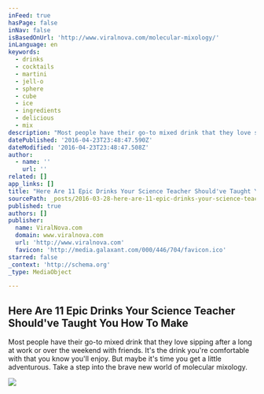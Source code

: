 ```yaml
---
inFeed: true
hasPage: false
inNav: false
isBasedOnUrl: 'http://www.viralnova.com/molecular-mixology/'
inLanguage: en
keywords:
  - drinks
  - cocktails
  - martini
  - jell-o
  - sphere
  - cube
  - ice
  - ingredients
  - delicious
  - mix
description: "Most people have their go-to mixed drink that they love sipping after a long at work or over the weekend with friends. It's the drink you're comfortable with that you know you'll enjoy. But maybe it's time you get a little adventurous. Take a step into the brave new world of molecular mixology."
datePublished: '2016-04-23T23:48:47.590Z'
dateModified: '2016-04-23T23:48:47.508Z'
author:
  - name: ''
    url: ''
related: []
app_links: []
title: "Here Are 11 Epic Drinks Your Science Teacher Should've Taught You How To Make"
sourcePath: _posts/2016-03-28-here-are-11-epic-drinks-your-science-teacher-shouldve-taugh.md
published: true
authors: []
publisher:
  name: ViralNova.com
  domain: www.viralnova.com
  url: 'http://www.viralnova.com'
  favicon: 'http://media.galaxant.com/000/446/704/favicon.ico'
starred: false
_context: 'http://schema.org'
_type: MediaObject

---
```

<article style=""><h1>Here Are 11 Epic Drinks Your Science Teacher Should've Taught You How To Make</h1><p>Most people have their go-to mixed drink that they love sipping after a long at work or over the weekend with friends. It's the drink you're comfortable with that you know you'll enjoy. But maybe it's time you get a little adventurous. Take a step into the brave new world of molecular mixology.</p><img src="http://media.galaxant.com/000/099/378/desktop-1418340101.jpg" /></article>